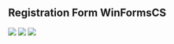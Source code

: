 ## Registration Form WinFormsCS
![](https://raw.githubusercontent.com/devjody/RegistrationFormLA_WinFormsCS/main/LA%20RAD%20Registration%20Form%20JodyB%20420974/images/Images/ExampleForm.PNG)
![](https://raw.githubusercontent.com/devjody/RegistrationFormLA_WinFormsCS/main/LA%20RAD%20Registration%20Form%20JodyB%20420974/images/Images/ExampleForm1.PNG)
![](https://raw.githubusercontent.com/devjody/RegistrationFormLA_WinFormsCS/main/LA%20RAD%20Registration%20Form%20JodyB%20420974/images/Images/ExampleForm2.PNG)
